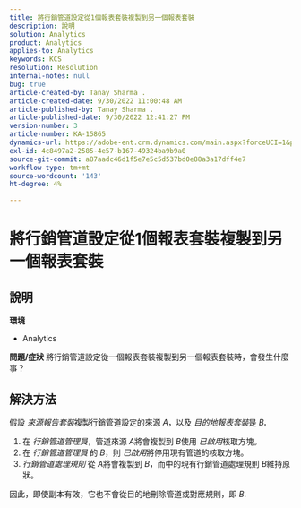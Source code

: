 ```yaml
---
title: 將行銷管道設定從1個報表套裝複製到另一個報表套裝
description: 說明
solution: Analytics
product: Analytics
applies-to: Analytics
keywords: KCS
resolution: Resolution
internal-notes: null
bug: true
article-created-by: Tanay Sharma .
article-created-date: 9/30/2022 11:00:48 AM
article-published-by: Tanay Sharma .
article-published-date: 9/30/2022 12:41:27 PM
version-number: 3
article-number: KA-15865
dynamics-url: https://adobe-ent.crm.dynamics.com/main.aspx?forceUCI=1&pagetype=entityrecord&etn=knowledgearticle&id=1c0d961e-af40-ed11-9db1-0022480868ff
exl-id: 4c8497a2-2585-4e57-b167-49324ba9b9a0
source-git-commit: a87aadc46d1f5e7e5c5d537bd0e88a3a17dff4e7
workflow-type: tm+mt
source-wordcount: '143'
ht-degree: 4%

---
```


# 將行銷管道設定從1個報表套裝複製到另一個報表套裝

## 說明

<b>環境</b>
- Analytics



<b>問題/症狀</b>
將行銷管道設定從一個報表套裝複製到另一個報表套裝時，會發生什麼事？


## 解決方法


假設 *來源報告套裝*&#x200B;複製行銷管道設定的來源 *A*，以及 *目的地報表套裝*&#x200B;是 *B<b>*.</b>

1. 在 *行銷管道管理員*，管道來源 *A*&#x200B;將會複製到 *B*&#x200B;使用 *已啟用*&#x200B;核取方塊。
2. 在 *行銷管道管理員* 的 *B*，則 *已啟用*&#x200B;將停用現有管道的核取方塊。
3. *行銷管道處理規則* 從 *A*&#x200B;將會複製到 *B*，而中的現有行銷管道處理規則 *B*&#x200B;維持原狀。


因此，即使副本有效，它也不會從目的地刪除管道或對應規則，即 *B*.
